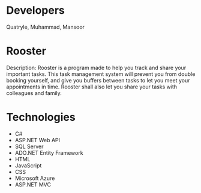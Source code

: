 # Developers
Quatryle, Muhammad, Mansoor

# Rooster
Description: Rooster is a program made to help you track and share your important tasks. This task management system will prevent you from double booking yourself, and give you buffers between tasks to let you meet your appointments in time. Rooster shall also let you share your tasks with colleagues and family.

# Technologies
* C#
* ASP.NET Web API
* SQL Server
* ADO.NET Entity Framework
* HTML
* JavaScript
* CSS
* Microsoft Azure
* ASP.NET MVC
